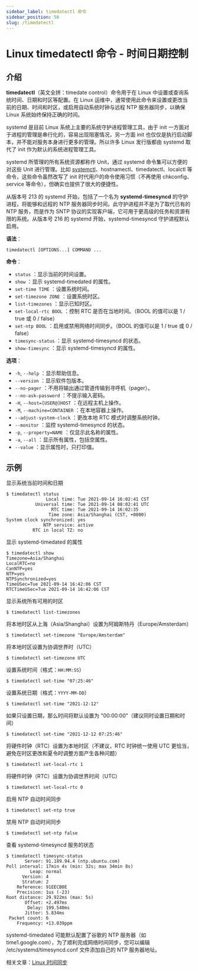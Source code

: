 ```yaml
---
sidebar_label: timedatectl 命令
sidebar_position: 50
slug: /timedatectl
---
```


# Linux timedatectl 命令 - 时间日期控制



## 介绍

**timedatectl**（英文全拼：timedate control）命令用于在 Linux 中设置或查询系统时间、日期和时区等配置。在 Linux 运维中，通常使用此命令来设置或更改当前的日期、时间和时区，或启用自动系统时钟与远程 NTP 服务器同步，以确保 Linux 系统始终保持正确的时间。

systemd 是目前 Linux 系统上主要的系统守护进程管理工具，由于 init 一方面对于进程的管理是串行化的，容易出现阻塞情况，另一方面 init 也仅仅是执行启动脚本，并不能对服务本身进行更多的管理。所以许多 Linux 发行版都由 systemd 取代了 init 作为默认的系统进程管理工具。

systemd 所管理的所有系统资源都称作 Unit，通过 systemd 命令集可以方便的对这些 Unit 进行管理。比如 [systemctl](/linux-command/systemctl)、hostnamectl、timedatectl、localctl 等命令，这些命令虽然改写了 init 时代用户的命令使用习惯（不再使用 chkconfig、service 等命令），但确实也提供了很大的便捷性。

从版本号 213 的 systemd 开始，包括了一个名为 **systemd-timesyncd** 的守护进程，将能够和远程的 NTP 服务器同步时间。此守护进程并不是为了取代已有的 NTP 服务，而是作为 SNTP 协议的实现客户端，它可用于更高级的任务和资源有限的系统。从版本号 216 的 systemd 开始，systemd-timesyncd 守护进程默认启用。

**语法**：

```shell
timedatectl [OPTIONS...] COMMAND ...
```

**命令**：

- `status` ：显示当前的时间设置。
- `show` ：显示 systemd-timedated 的属性。
- `set-time TIME` ：设置系统时间。
- `set-timezone ZONE` ：设置系统时区。
- `list-timezones` ：显示已知时区。
- `set-local-rtc BOOL` ：控制 RTC 是否在当地时间。（BOOL 的值可以是 1 / true 或 0 / false）
- `set-ntp BOOL` ：启用或禁用网络时间同步。（BOOL 的值可以是 1 / true 或 0 / false）
- `timesync-status` ：显示 systemd-timesyncd 的状态。
- `show-timesync` ：显示 systemd-timesyncd 的属性。

**选项**：

- `-h`, `--help` ：显示帮助信息。
- `--version` ：显示软件包版本。
- `--no-pager` ：不用将输出通过管道传输到寻呼机（pager）。
- `--no-ask-password` ：不提示输入密码。
- `-H`, `--host=[USER@]HOST` ：在远程主机上操作。
- `-M`, `--machine=CONTAINER` ：在本地容器上操作。
- `--adjust-system-clock` ：更改本地 RTC 模式时调整系统时钟。
- `--monitor` ：监控 systemd-timesyncd 的状态。
- `-p`, `--property=NAME` ：仅显示此名称的属性。
- `-a`, `--all` ：显示所有属性，包括空属性。
- `--value` ：显示属性时，只打印值。



## 示例

显示系统当前时间和日期

```shell
$ timedatectl status
               Local time: Tue 2021-09-14 16:02:41 CST
           Universal time: Tue 2021-09-14 08:02:41 UTC
                 RTC time: Tue 2021-09-14 16:02:35
                Time zone: Asia/Shanghai (CST, +0800)
System clock synchronized: yes
              NTP service: active
          RTC in local TZ: no
```

显示 systemd-timedated 的属性

```shell
$ timedatectl show
Timezone=Asia/Shanghai
LocalRTC=no
CanNTP=yes
NTP=yes
NTPSynchronized=yes
TimeUSec=Tue 2021-09-14 16:42:06 CST
RTCTimeUSec=Tue 2021-09-14 16:42:06 CST
```

显示系统所有可用的时区

```shell
$ timedatectl list-timezones
```

将本地时区从上海（Asia/Shanghai）设置为阿姆斯特丹（Europe/Amsterdam）

```shell
$ timedatectl set-timezone "Europe/Amsterdam"
```

将本地时区设置为协调世界时（UTC）

```shell
$ timedatectl set-timezone UTC
```

设置系统时间（格式：`HH:MM:SS`）

```shell
$ timedatectl set-time "07:25:46"
```

设置系统日期（格式：`YYYY-MM-DD`）

```shell
$ timedatectl set-time "2021-12-12"
```

如果只设置日期，那么时间将默认设置为 "00:00:00"（建议同时设置日期和时间）

```shell
$ timedatectl set-time "2021-12-12 07:25:46"
```

将硬件时钟（RTC）设置为本地时区（不建议，RTC 时钟统一使用 UTC 更恰当，避免在时区更改和夏令时调整方面产生各种问题）

```shell
$ timedatectl set-local-rtc 1
```

将硬件时钟（RTC）设置为协调世界时间（UTC）

```shell
$ timedatectl set-local-rtc 0
```

启用 NTP 自动时间同步

```shell
$ timedatectl set-ntp true
```

禁用 NTP 自动时间同步

```shell
$ timedatectl set-ntp false
```

查看 systemd-timesyncd 服务的状态

```shell
$ timedatectl timesync-status
       Server: 91.189.94.4 (ntp.ubuntu.com)
Poll interval: 17min 4s (min: 32s; max 34min 8s)
         Leap: normal
      Version: 4
      Stratum: 2
    Reference: 91EECB0E
    Precision: 1us (-23)
Root distance: 29.922ms (max: 5s)
       Offset: +2.497ms
        Delay: 199.540ms
       Jitter: 5.834ms
 Packet count: 6
    Frequency: +13.039ppm
```

systemd-timedated 可能默认配置了谷歌的 NTP 服务器（如 time1.google.com），为了顺利完成网络时间同步，您可以编辑 /etc/systemd/timesyncd.conf 文件添加自己的 NTP 服务器地址。

相关文章：[Linux 时间同步](/linux/linux-date-time-synchronization)



